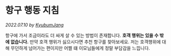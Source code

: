 # 항구 행동 지침

_2022.07.10 by [KyubumJang](/)_

항구에 가서 조금이라도 더 싸게 살 수 있는 방법이 존재합니다.
**호객 행위는 있을 수 밖에 없습니다.** 만약 호객 행위가 싫으시다면 추천 항구를 찾아보세요. 저는 호객행위에 대해 무던하게 넘어가는 편이지만 어쩔 떄 이모님들에게 정말 부담감을 느낍니다.
